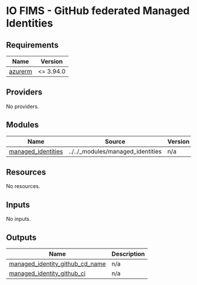 # IO FIMS - GitHub federated Managed Identities

<!-- markdownlint-disable -->
<!-- BEGINNING OF PRE-COMMIT-TERRAFORM DOCS HOOK -->
## Requirements

| Name | Version |
|------|---------|
| <a name="requirement_azurerm"></a> [azurerm](#requirement\_azurerm) | <= 3.94.0 |

## Providers

No providers.

## Modules

| Name | Source | Version |
|------|--------|---------|
| <a name="module_managed_identities"></a> [managed\_identities](#module\_managed\_identities) | ../../_modules/managed_identities | n/a |

## Resources

No resources.

## Inputs

No inputs.

## Outputs

| Name | Description |
|------|-------------|
| <a name="output_managed_identity_github_cd_name"></a> [managed\_identity\_github\_cd\_name](#output\_managed\_identity\_github\_cd\_name) | n/a |
| <a name="output_managed_identity_github_ci"></a> [managed\_identity\_github\_ci](#output\_managed\_identity\_github\_ci) | n/a |
<!-- END OF PRE-COMMIT-TERRAFORM DOCS HOOK -->
